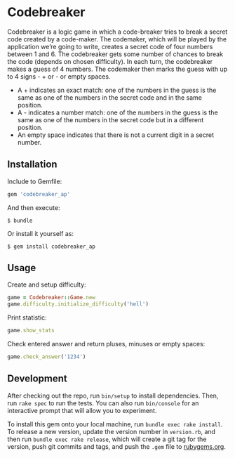 # Codebreaker

Codebreaker is a logic game in which a code-breaker tries to break a secret code created by a code-maker. The codemaker, which will be played by the application we’re going to write, creates a secret code of four numbers between 1 and 6.
The codebreaker gets some number of chances to break the code (depends on chosen difficulty). In each turn, the codebreaker makes a guess of 4 numbers. The codemaker then marks the guess with up to 4 signs - + or - or empty spaces.
 - A + indicates an exact match: one of the numbers in the guess is the same as one of the numbers in the secret code and in the same position.
 - A - indicates a number match: one of the numbers in the guess is the same as one of the numbers in the secret code but in a different position.
 - An empty space indicates that there is not a current digit in a secret number.

## Installation

Include to Gemfile:

```ruby
gem 'codebreaker_ap'
```

And then execute:

    $ bundle

Or install it yourself as:

    $ gem install codebreaker_ap

## Usage

Create and setup difficulty:
```ruby
game = Codebreaker::Game.new
game.difficulty.initialize_difficulty('hell')
```
Print statistic:
```ruby
game.show_stats
```
Check entered answer and return pluses, minuses or empty spaces:
```ruby
game.check_answer('1234')
```

## Development

After checking out the repo, run `bin/setup` to install dependencies. Then, run `rake spec` to run the tests. You can also run `bin/console` for an interactive prompt that will allow you to experiment.

To install this gem onto your local machine, run `bundle exec rake install`. To release a new version, update the version number in `version.rb`, and then run `bundle exec rake release`, which will create a git tag for the version, push git commits and tags, and push the `.gem` file to [rubygems.org](https://rubygems.org).
